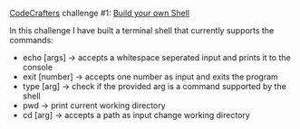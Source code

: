 [CodeCrafters](https://codecrafters.io/) challenge #1: [Build your own Shell](https://app.codecrafters.io/courses/shell/overview?_gl=1*1nynaxf*_ga*MTY2NDEyMzE0OS4xNzI1OTczMjQx*_ga_N8D6K4M2HE*MTcyNTk3MzI0MS4xLjAuMTcyNTk3MzI0MS4wLjAuMA..)

In this challenge I have built a terminal shell that currently supports the commands:
- echo [args] -> accepts a whitespace seperated input and prints it to the console
- exit [number] -> accepts one number as input and exits the program
- type [arg] -> check if the provided arg is a command supported by the shell
- pwd -> print current working directory
- cd [arg] -> accepts a path as input change working directory